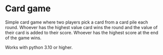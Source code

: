 # Card game

Simple card game where two players pick a card from a card pile each round.
Whoever has the highest value card wins the round and the value of their card
is added to their score. Whoever has the highest score at the end of the game
wins.

Works with python 3.10 or higher.
